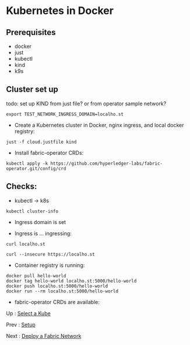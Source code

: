 # Kubernetes in Docker 

## Prerequisites 

- docker 
- just 
- kubectl
- kind
- k9s


## Cluster set up  

todo: set up KIND from just file? or from operator sample network?

```shell
export TEST_NETWORK_INGRESS_DOMAIN=localho.st
```

- Create a Kubernetes cluster in Docker, nginx ingress, and local docker registry:
```shell
just -f cloud.justfile kind 
```

- Install fabric-operator CRDs:
```shell
kubectl apply -k https://github.com/hyperledger-labs/fabric-operator.git/config/crd
```


## Checks: 

- kubectl -> k8s 
```shell
kubectl cluster-info 
```

- Ingress domain is set 

- Ingress is ... ingressing: 
```shell
curl localho.st
```

```shell
curl --insecure https://localho.st
```

- Container registry is running: 
```shell
docker pull hello-world 
docker tag hello-world localho.st:5000/hello-world 
docker push localho.st:5000/hello-world
docker run --rm localho.st:5000/hello-world 
```

- fabric-operator CRDs are available:


Up : [Select a Kube](10-kube.md)

Prev : [Setup](00-setup.md)

Next : [Deploy a Fabric Network](20-fabric.md)

